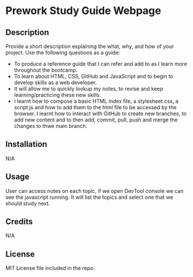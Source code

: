 
# Prework Study Guide Webpage

## Description

Provide a short description explaining the what, why, and how of your project. Use the following questions as a guide:

- To produce a reference guide that I can refer and add to as I learn more throughout the bootcamp.
- To learn about HTML, CSS, GitHub and JavaScript and to begin to develop skills as a web developer.
- It will allow me to quickly lookup my notes, to revise and keep learning/practicing these new skills.
- I learnt how to compose a basic HTML index file, a stylesheet.css, a script.js and how to add them to the html file to be accessed by the browser.  I learnt how to interact with GitHub to create new branches, to add new content and to then add, commit, pull, push and merge the changes to thwe main branch. 


## Installation

N/A

## Usage

User can access notes on each topic, if we open DevTool console we can see the javascript running.  It will list the topics and select one that we should study next.

## Credits

N/A

## License

MIT License file included in the repo.
